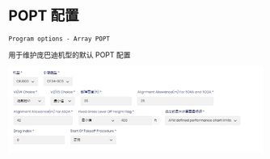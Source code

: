 # POPT 配置

    Program options - Array POPT

用于维护庞巴迪机型的默认 POPT 配置

![](image/Popt/1654052219565.png)
